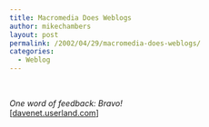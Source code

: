 ```yaml
---
title: Macromedia Does Weblogs
author: mikechambers
layout: post
permalink: /2002/04/29/macromedia-does-weblogs/
categories:
  - Weblog
---
```



<!--StartFragment -->&nbsp;

<SPAN><EM>One word of feedback: Bravo!</EM></SPAN>  
[[davenet.userland.com][1]]

 [1]: http://davenet.userland.com/2002/04/29/makingFriendsWithHollywood